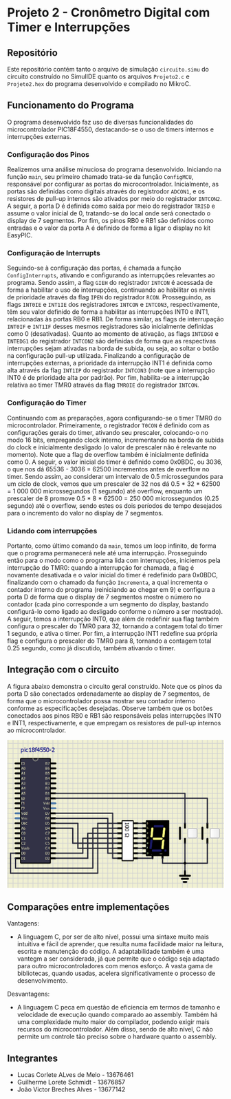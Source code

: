 # Projeto 2 - Cronômetro Digital com Timer e Interrupções

## Repositório
Este repositório contém tanto o arquivo de simulação `circuito.simu` do circuito construído no SimulIDE quanto os arquivos `Projeto2.c` e `Projeto2.hex` do programa desenvolvido e compilado no MikroC.

## Funcionamento do Programa

O programa desenvolvido faz uso de diversas funcionalidades do microcontrolador PIC18F4550, destacando-se o uso de timers internos e interrupções externas.

### Configuração dos Pinos

Realizemos uma análise minuciosa do programa desenvolvido. Iniciando na função `main`, seu primeiro chamado trata-se da função `ConfigMCU`, responsável por configurar as portas do microcontrolador. Inicialmente, as portas são definidas como digitais através do registrodor `ADCON1`, e os resistores de pull-up internos são ativados por meio do registrador `INTCON2`. A seguir, a porta D é definida como saída por meio do registrador `TRISD` e assume o valor inicial de 0, tratando-se do local onde será conectado o display de 7 segmentos. Por fim, os pinos RB0 e RB1 são definidos como entradas e o valor da porta A é definido de forma a ligar o display no kit EasyPIC.

### Configuração de Interrupts

Seguindo-se à configuração das portas, é chamada a função `ConfigInterrupts`, ativando e configurando as interrupções relevantes ao programa. Sendo assim, a flag `GIEH` do registrador `INTCON` é acessada de forma a habilitar o uso de interrupções, continuando ao habilitar os níveis de prioridade através da flag `IPEN` do registrador `RCON`. Prosseguindo, as flags `INT0IE` e `INT1IE` dos registradores `INTCON` e `INTCON3`, respectivamente, têm seu valor definido de forma a habilitar as interrupções INT0 e INT1, relacionadas às portas RB0 e RB1. De forma similar, as flags de interrupação `INT0IF` e `INT1IF` desses mesmos registradores são inicialmente definidas como 0 (desativadas). Quanto ao momento de ativação, as flags `INTEDG0` e `INTEDG1` do registrador `INTCON2` são definidas de forma que as respectivas interrupções sejam ativadas na borda de subida, ou seja, ao soltar o botão na configuração pull-up utilizada. Finalizando a configuração de interrupções externas, a prioridade da interrupção INT1 é definida como alta através da flag `INT1IP` do registrador `INTCON3` (note que a interrupção INT0 é de prioridade alta por padrão). Por fim, habilita-se a interrupção relativa ao timer TMR0 através da flag `TMR0IE` do registrador `INTCON`.

### Configuração do Timer

Continuando com as preparações, agora configurando-se o timer TMR0 do microcontrolador. Primeiramente, o registrador `T0CON` é definido com as configurações gerais do timer, ativando seu prescaler, colocando-o no modo 16 bits, empregando clock interno, incrementando na borda de subida do clock e inicialmente desligado (o valor de prescaler não é relevante no momento). Note que a flag de overflow também é inicialmente definida como 0. A seguir, o valor inicial do timer é definido como 0x0BDC, ou 3036, o que nos dá 65536 - 3036 = 62500 incrementos antes de overflow no timer. Sendo assim, ao considerar um intervalo de 0.5 microssegundos para um ciclo de clock, vemos que um prescaler de 32 nos dá 0.5 * 32 * 62500 = 1 000 000 microssegundos (1 segundo) até overflow, enquanto um prescaler de 8 promove 0.5 * 8 * 62500 = 250 000 microssegundos (0.25 segundo) até o overflow, sendo estes os dois períodos de tempo desejados para o incremento do valor no display de 7 segmentos.

### Lidando com interrupções

Portanto, como último comando da `main`, temos um loop infinito, de forma que o programa permanecerá nele até uma interrupção. Prosseguindo então para o modo como o programa lida com interrupções, iniciemos pela interrupção do TMR0: quando a interrupção for chamada, a flag é novamente desativada e o valor inicial do timer é redefinido para 0x0BDC, finalizando com o chamado da função `Incrementa`, a qual incrementa o contador interno do programa (reiniciando ao chegar em 9) e configura a porta D de forma que o display de 7 segmentos mostre o número no contador (cada pino corresponde a um segmento do display, bastando configurá-lo como ligado ao desligado conforme o número a ser mostrado). A seguir, temos a interrupção INT0, que além de redefinir sua flag também configura o prescaler do TMR0 para 32, tornando a contagem total do timer 1 segundo, e ativa o timer. Por fim, a interrupção INT1 redefine sua própria flag e configura o prescaler do TMR0 para 8, tornando a contagem total 0.25 segundo, como já discutido, também ativando o timer.

## Integração com o circuito

A figura abaixo demonstra o circuito geral construído. Note que os pinos da porta D são conectados ordenadamente ao display de 7 segmentos, de forma que o microcontrolador possa mostrar seu contador interno conforme as especificações desejadas. Observe também que os botões conectados aos pinos RB0 e RB1 são responsáveis pelas interrupções INT0 e INT1, respectivamente, e que empregam os resistores de pull-up internos ao microcontrolador.

![Circuito](https://github.com/cltmelo/aplicacao-microprocessadores/blob/main/Projeto%202/figura.png)

## Comparações entre implementações

Vantagens:
- A linguagem C, por ser de alto nível, possui uma sintaxe muito mais intuitiva e fácil de aprender, que resulta numa facilidade maior na leitura, escrita e manutenção do código. A adaptabilidade também é uma vantegm a ser considerada, já que permite que o código seja adaptado para outro microcontroladores com menos esforço. A vasta gama de bibliotecas, quando usadas, acelera significativamente o processo de desenvolvimento.
  
Desvantagens:
- A linguagem C peca em questão de eficiencia em termos de tamanho e velocidade de execução quando comparado ao assembly. Também há uma complexidade muito maior do compilador, podendo exigir mais recursos do microcontrolador. Além disso, sendo de alto nível, C não permite um controle tão preciso sobre o hardware quanto o assembly.

## Integrantes
- Lucas Corlete ALves de Melo - 13676461  
- Guilherme Lorete Schmidt - 13676857
- João Victor Breches Alves - 13677142
